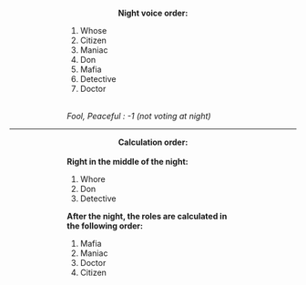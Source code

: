 <br>
<div style="margin-left: 20%; margin-right: 20%">
<div style="display: flex; justify-content: center; align-items: center;">
  <b> Night voice order: </b>
</div>

1) Whose
2) Citizen
3) Maniac
4) Don
5) Mafia
6) Detective
7) Doctor 
<br>
<i> Fool, Peaceful : -1 (not voting at night) </i>
 </div> 

<hr>

<div style="margin-left: 20%; margin-right: 20%"> 
<div style="display: flex; justify-content: center; align-items: center;">
  <b> Calculation order: </b>
</div> 
<br> <b> Right in the middle of the night: </b>


1) Whore
2) Don
3) Detective

<b> After the night, the roles are calculated in the following order: </b>

1) Mafia
2) Maniac
3) Doctor
4) Citizen
</div>